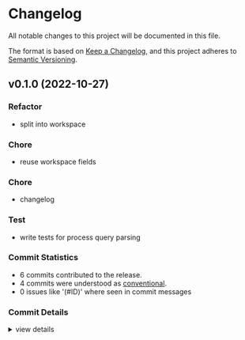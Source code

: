 # Changelog

All notable changes to this project will be documented in this file.

The format is based on [Keep a Changelog](https://keepachangelog.com/en/1.0.0/),
and this project adheres to [Semantic Versioning](https://semver.org/spec/v2.0.0.html).

## v0.1.0 (2022-10-27)

<csr-id-624803fdc5d798c33699aa8ed198266355ce7f43/>
<csr-id-4ea6505b840be15dbf83c90d4314536484e9dacd/>
<csr-id-0f10d249ec844df200b94fb6c2e2488457b4aeb7/>

### Refactor

 - <csr-id-624803fdc5d798c33699aa8ed198266355ce7f43/> split into workspace

### Chore

 - <csr-id-5bf9d376a5e8eb52bd465870d27ded68dc550b4f/> reuse workspace fields

### Chore

 - <csr-id-0f10d249ec844df200b94fb6c2e2488457b4aeb7/> changelog

### Test

 - <csr-id-4ea6505b840be15dbf83c90d4314536484e9dacd/> write tests for process query parsing

### Commit Statistics

<csr-read-only-do-not-edit/>

 - 6 commits contributed to the release.
 - 4 commits were understood as [conventional](https://www.conventionalcommits.org).
 - 0 issues like '(#ID)' where seen in commit messages

### Commit Details

<csr-read-only-do-not-edit/>

<details><summary>view details</summary>

 * **Uncategorized**
    - reuse workspace fields ([`5bf9d37`](https://github.com/zmrl010/pkill/commit/5bf9d376a5e8eb52bd465870d27ded68dc550b4f))
    - Release pkill-lib v0.1.0, pkill-cli v0.1.0, pkill v1.0.1 ([`1f544be`](https://github.com/zmrl010/pkill/commit/1f544be5d2abeaddcf6591060e557f2b0ce5f5fa))
    - changelog ([`0f10d24`](https://github.com/zmrl010/pkill/commit/0f10d249ec844df200b94fb6c2e2488457b4aeb7))
    - Release pkill-lib v0.1.0, pkill-cli v0.1.0, pkill v1.0.1 ([`a47c313`](https://github.com/zmrl010/pkill/commit/a47c3136a14349245ab29366bc94d99115aa0c56))
    - write tests for process query parsing ([`4ea6505`](https://github.com/zmrl010/pkill/commit/4ea6505b840be15dbf83c90d4314536484e9dacd))
    - split into workspace ([`624803f`](https://github.com/zmrl010/pkill/commit/624803fdc5d798c33699aa8ed198266355ce7f43))
</details>

